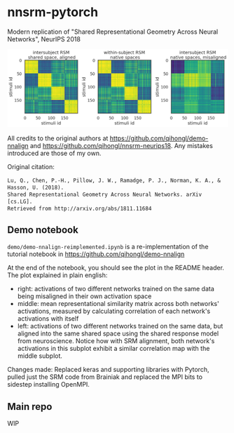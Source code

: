 # nnsrm-pytorch

Modern replication of "Shared Representational Geometry Across Neural Networks", NeurIPS 2018

![](demo/aligned-srms-demo-notebook.png)

All credits to the original authors at https://github.com/qihongl/demo-nnalign and https://github.com/qihongl/nnsrm-neurips18. Any mistakes introduced are those of my own.

Original citation:
```
Lu, Q., Chen, P.-H., Pillow, J. W., Ramadge, P. J., Norman, K. A., & Hasson, U. (2018). 
Shared Representational Geometry Across Neural Networks. arXiv [cs.LG]. 
Retrieved from http://arxiv.org/abs/1811.11684
```

## Demo notebook

`demo/demo-nnalign-reimplemented.ipynb` is a re-implementation of the tutorial notebook in https://github.com/qihongl/demo-nnalign

At the end of the notebook, you should see the plot in the README header. The plot  explained in plain english:
- right: activations of two different networks trained on the same data being misaligned in their own activation space
- middle: mean representational similarity matrix across both networks' activations, measured by calculating correlation of each network's activations with itself
- left: activations of two different networks trained on the same data, but aligned into the same shared space using the shared response model from neuroscience. Notice how with SRM alignment, both network's activations in this subplot exhibit a similar correlation map with the middle subplot.

Changes made: Replaced keras and supporting libraries with Pytorch, pulled just the SRM code from Brainiak and replaced the MPI bits to sidestep installing OpenMPI.

## Main repo

WIP




